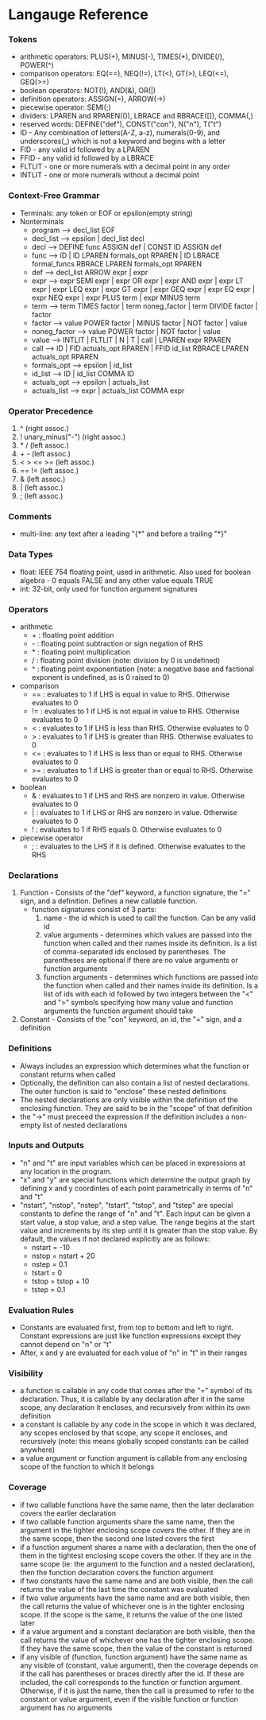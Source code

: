 # Langauge Reference

### Tokens
* arithmetic operators: PLUS(+), MINUS(-), TIMES(*), DIVIDE(/), POWER(^)
* comparison operators: EQ(==), NEQ(!=), LT(<), GT(>), LEQ(<=), GEQ(>=)
* boolean operators: NOT(!), AND(&), OR(|)
* definition operators: ASSIGN(=), ARROW(->)
* piecewise operator: SEMI(;)
* dividers: LPAREN and RPAREN(()), LBRACE and RBRACE([]), COMMA(,)
* reserved words: DEFINE("def"), CONST("con"), N("n"), T("t")
* ID - Any combination of letters(A-Z, a-z), numerals(0-9), and underscores(_) which is not a keyword and begins with a letter
* FID - any valid id followed by a LPAREN
* FFID - any valid id followed by a LBRACE
* FLTLIT - one or more numerals with a decimal point in any order
* INTLIT - one or more numerals without a decimal point

### Context-Free Grammar
* Terminals: any token or EOF or epsilon(empty string)
* Nonterminals
  * program --> decl_list EOF
  * decl_list --> epsilon | decl_list decl
  * decl --> DEFINE func ASSIGN def | CONST ID ASSIGN def
  * func --> ID | ID LPAREN formals_opt RPAREN | ID LBRACE formal_funcs RBRACE LPAREN formals_opt RPAREN
  * def --> decl_list ARROW expr | expr
  * expr --> expr SEMI expr | expr OR expr | expr AND expr | expr LT expr 
  | expr LEQ expr | expr GT expr | expr GEQ expr | expr EQ expr | expr NEQ expr 
  | expr PLUS term | expr MINUS term
  * term --> term TIMES factor | term noneg_factor | term DIVIDE factor | factor
  * factor --> value POWER factor | MINUS factor | NOT factor | value
  * noneg_factor --> value POWER factor | NOT factor | value
  * value --> INTLIT | FLTLIT | N | T | call | LPAREN expr RPAREN
  * call --> ID | FID actuals_opt RPAREN | FFID id_list RBRACE LPAREN actuals_opt RPAREN
  * formals_opt --> epsilon | id_list
  * id_list --> ID | id_list COMMA ID
  * actuals_opt --> epsilon | actuals_list
  * actuals_list --> expr | actuals_list COMMA expr

### Operator Precedence
1. ^ (right assoc.)
2. ! unary_minus("-") (right assoc.)
3. \* / (left assoc.)
4. \+ \- (left assoc.)
5. < > <= >= (left assoc.) 
6. == != (left assoc.)
7. & (left assoc.)
8. | (left assoc.)
9. ; (left assoc.) 

### Comments
* multi-line: any text after a leading "{\*" and before a trailing "\*}"

### Data Types
* float: IEEE 754 floating point, used in arithmetic. 
Also used for boolean algebra - 0 equals FALSE and any other value equals TRUE 
* int: 32-bit, only used for function argument signatures

### Operators
* arithmetic
  * \+ : floating point addition
  * \- : floating point subtraction or sign negation of RHS
  * \* : floating point multiplication
  * / : floating point division (note: division by 0 is undefined)
  * ^ : floating point exponentiation 
  (note: a negative base and factional exponent is undefined, as is 0 raised to 0)
* comparison
  * == : evaluates to 1 if LHS is equal in value to RHS. Otherwise evaluates to 0
  * != : evaluates to 1 if LHS is not equal in value to RHS. Otherwise evaluates to 0
  * < : evaluates to 1 if LHS is less than RHS. Otherwise evaluates to 0
  * \> : evaluates to 1 if LHS is greater than RHS. Otherwise evaluates to 0
  * <= : evaluates to 1 if LHS is less than or equal to RHS. Otherwise evaluates to 0
  * \>= : evaluates to 1 if LHS is greater than or equal to RHS. Otherwise evaluates to 0
* boolean
  * & : evaluates to 1 if LHS and RHS are nonzero in value. Otherwise evaluates to 0
  * | : evaluates to 1 if LHS or RHS are nonzero in value. Otherwise evaluates to 0
  * ! : evaluates to 1 if RHS equals 0. Otherwise evaluates to 0
* piecewise operator
  * ; : evaluates to the LHS if it is defined. Otherwise evaluates to the RHS

### Declarations
1. Function - Consists of the "def" keyword, a function signature, the "=" sign, and a definition. Defines a new callable function.
    * function signatures consist of 3 parts:
      1. name - the id which is used to call the function. Can be any valid id
      2. value arguments - determines which values are passed into the function when called and their names inside its definition. Is a list of comma-separated ids enclosed by parentheses. The parentheses are optional if there are no value arguments or function arguments
      3. function arguments - determines which functions are passed into the function when called and their names inside its definition. Is a list of ids with each id followed by two integers between the "<" and ">" symbols specifying how many value and function arguments the function argument should take
2. Constant - Consists of the "con" keyword, an id, the "=" sign, and a definition

### Definitions
* Always includes an expression which determines what the function or constant returns when called 
* Optionally, the definition can also contain a list of nested declarations. The outer function is said to "enclose" these nested definitions
* The nested declarations are only visible within the definition of the enclosing function. They are said to be in the "scope" of that definition
* the "->" must preceed the expression if the definition includes a non-empty list of nested declarations

### Inputs and Outputs
* "n" and "t" are input variables which can be placed in expressions at any location in the program.
* "x" and "y" are special functions which determine the output graph by defining x and y coordintes of each point parametrically in terms of "n" and "t"
* "nstart", "nstop", "nstep", "tstart", "tstop", and "tstep" are special constants to define the range of "n" and "t". 
Each input can be given a start value, a stop value, and a step value. 
The range begins at the start value and increments by its step until it is greater than the stop value. 
By default, the values if not declared explicitly are as follows: 
  * nstart = -10 
  * nstop = nstart + 20 
  * nstep = 0.1 
  * tstart = 0 
  * tstop = tstop + 10
  * tstep = 0.1

### Evaluation Rules
* Constants are evaluated first, from top to bottom and left to right. Constant expressions are just like function expressions except they cannot depend on "n" or "t"
* After, x and y are evaluated for each value of "n" in "t" in their ranges

### Visibility 
* a function is callable in any code that comes after the "=" symbol of its declaration. Thus, it is callable by any declaration after it in the same scope, any declaration it encloses, and recursively from within its own definition
* a constant is callable by any code in the scope in which it was declared, any scopes enclosed by that scope, any scope it encloses, and recursively (note: this means globally scoped constants can be called anywhere) 
* a value argument or function argument is callable from any enclosing scope of the function to which it belongs

### Coverage
* if two callable functions have the same name, then the later declaration covers the earlier declaration
* if two callable function arguments share the same name, then the argument in the tighter enclosing scope covers the other. If they are in the same scope, then the second one listed covers the first
* if a function argument shares a name with a declaration, then the one of them in the tightest enclosing scope covers the other. 
If they are in the same scope (ie: the argument to the function and a nested declaration), then the function declaration covers the function argument
* if two constants have the same name and are both visible, then the call returns the value of the last time the constant was evaluated
* if two value arguments have the same name and are both visible, then the call returns the value of whichever one is in the tighter enclosing scope. If the scope is the same, it returns the value of the one listed later
* if a value argument and a constant declaration are both visible, then the call returns the value of whichever one has the tighter enclosing scope. If they have the same scope, then the value of the constant is returned 
* if any visible of (function, function argument) have the same name as any visible of (constant, value argument), then the coverage depends on if the call has parentheses or braces directly after the id. If these are included, the call corresponds to the function or function argument. 
Otherwise, if it is just the name, then the call is presumed to refer to the constant or value argument, even if the visible function or function argument has no arguments







